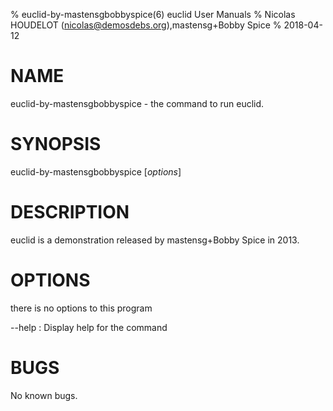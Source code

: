 % euclid-by-mastensgbobbyspice(6) euclid User Manuals
% Nicolas HOUDELOT (nicolas@demosdebs.org),mastensg+Bobby Spice
% 2018-04-12

# NAME
euclid-by-mastensgbobbyspice - the command to run euclid.

# SYNOPSIS
euclid-by-mastensgbobbyspice [*options*]

# DESCRIPTION
euclid is a demonstration released by mastensg+Bobby Spice in 2013.

# OPTIONS
there is no options to this program

\--help
:   Display help for the command

# BUGS
No known bugs.
